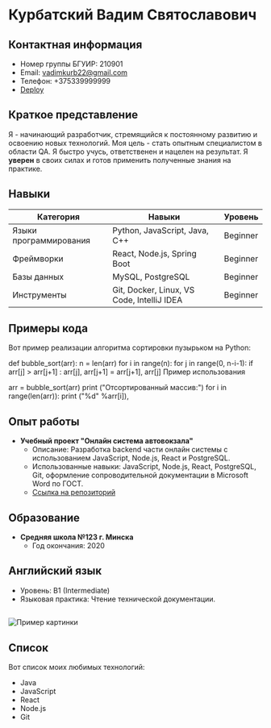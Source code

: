 # Курбатский Вадим Святославович

## Контактная информация

*   Номер группы БГУИР: 210901
*   Email: vadimkurb22@gmail.com
*   Телефон: +375339999999
*   [Deploy](https://kvaslover.github.io/EVT-6-sem/)

## Краткое представление

Я - начинающий разработчик, стремящийся к постоянному развитию и освоению новых технологий. Моя цель - стать опытным специалистом в области QA. Я быстро учусь, ответственен и нацелен на результат.  Я **уверен** в своих силах и готов применить полученные знания на практике.

## Навыки

| Категория         | Навыки                                                                 | Уровень |
| ----------------- | --------------------------------------------------------------------- | ------- |
| Языки программирования | Python, JavaScript, Java, C++                                            | Beginner |
| Фреймворки       | React, Node.js, Spring Boot                                           | Beginner |
| Базы данных        | MySQL, PostgreSQL                                             | Beginner |
| Инструменты        | Git, Docker, Linux, VS Code, IntelliJ IDEA                             | Beginner |

## Примеры кода

Вот пример реализации алгоритма сортировки пузырьком на Python:

def bubble_sort(arr):
n = len(arr)
for i in range(n):
for j in range(0, n-i-1):
if arr[j] > arr[j+1] :
arr[j], arr[j+1] = arr[j+1], arr[j]
Пример использования

arr =
bubble_sort(arr)
print ("Отсортированный массив:")
for i in range(len(arr)):
print ("%d" %arr[i]),



## Опыт работы

*   **Учебный проект "Онлайн система автовокзала"**
    *   Описание: Разработка backend части онлайн системы с использованием JavaScript, Node.js, React и PostgreSQL.
    *   Использованные навыки: JavaScript, Node.js, React, PostgreSQL, Git, оформление сопроводительной документации в Microsoft Word по ГОСТ.
    *   [Ссылка на репозиторий](https://github.com/KvasLover/BSUIR-Course-work-5-sem)

## Образование

*   **Средняя школа №123 г. Минска**
    *   Год окончания: 2020

## Английский язык

*   Уровень: B1 (Intermediate)
*   Языковая практика: Чтение технической документации.

##

![Пример картинки](https://avatars.githubusercontent.com/u/1?v=4)

## Список

Вот список моих любимых технологий:

*   Java
*   JavaScript
*   React
*   Node.js
*   Git
